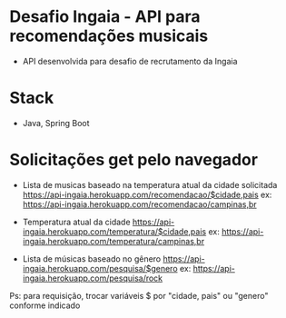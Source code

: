 # Desafio Ingaia - API para recomendações musicais

- API desenvolvida para desafio de recrutamento da Ingaia

# Stack

- Java, Spring Boot

# Solicitações get pelo navegador

- Lista de musicas baseado na temperatura atual da cidade solicitada
https://api-ingaia.herokuapp.com/recomendacao/$cidade,pais
ex: https://api-ingaia.herokuapp.com/recomendacao/campinas,br

- Temperatura atual da cidade
https://api-ingaia.herokuapp.com/temperatura/$cidade,pais
ex: https://api-ingaia.herokuapp.com/temperatura/campinas,br

- Lista de músicas baseado no gênero
https://api-ingaia.herokuapp.com/pesquisa/$genero
ex: https://api-ingaia.herokuapp.com/pesquisa/rock



Ps: para requisição, trocar variáveis $ por "cidade, pais" ou "genero" conforme indicado
